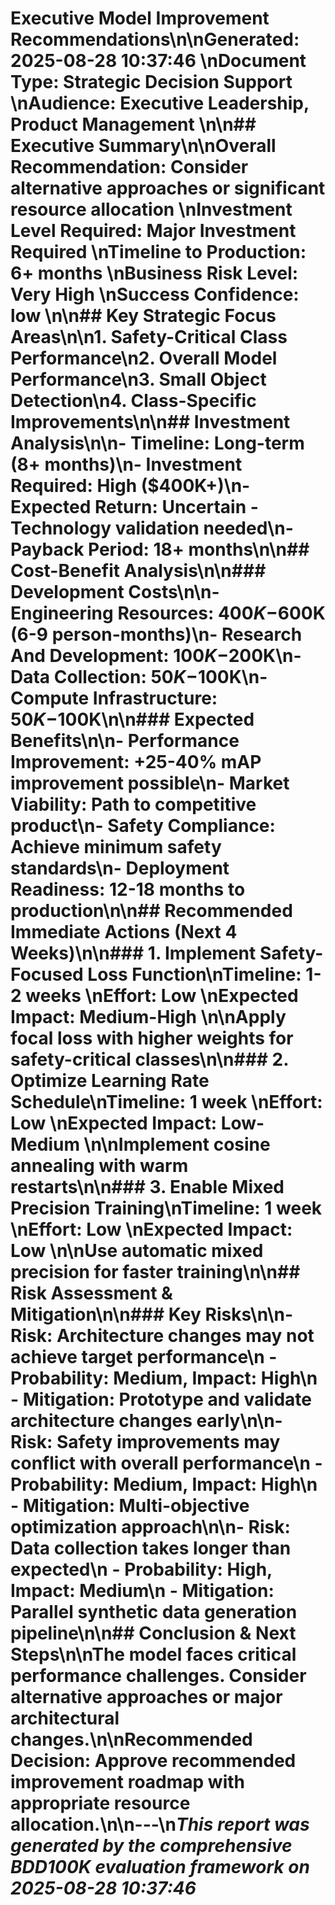 # Executive Model Improvement Recommendations\n\n**Generated:** 2025-08-28 10:37:46  \n**Document Type:** Strategic Decision Support  \n**Audience:** Executive Leadership, Product Management  \n\n## Executive Summary\n\n**Overall Recommendation:** Consider alternative approaches or significant resource allocation  \n**Investment Level Required:** Major Investment Required  \n**Timeline to Production:** 6+ months  \n**Business Risk Level:** Very High  \n**Success Confidence:** low  \n\n## Key Strategic Focus Areas\n\n1. **Safety-Critical Class Performance**\n2. **Overall Model Performance**\n3. **Small Object Detection**\n4. **Class-Specific Improvements**\n\n## Investment Analysis\n\n- **Timeline:** Long-term (8+ months)\n- **Investment Required:** High ($400K+)\n- **Expected Return:** Uncertain - Technology validation needed\n- **Payback Period:** 18+ months\n\n## Cost-Benefit Analysis\n\n### Development Costs\n\n- **Engineering Resources:** $400K-$600K (6-9 person-months)\n- **Research And Development:** $100K-$200K\n- **Data Collection:** $50K-$100K\n- **Compute Infrastructure:** $50K-$100K\n\n### Expected Benefits\n\n- **Performance Improvement:** +25-40% mAP improvement possible\n- **Market Viability:** Path to competitive product\n- **Safety Compliance:** Achieve minimum safety standards\n- **Deployment Readiness:** 12-18 months to production\n\n## Recommended Immediate Actions (Next 4 Weeks)\n\n### 1. Implement Safety-Focused Loss Function\n**Timeline:** 1-2 weeks  \n**Effort:** Low  \n**Expected Impact:** Medium-High  \n\nApply focal loss with higher weights for safety-critical classes\n\n### 2. Optimize Learning Rate Schedule\n**Timeline:** 1 week  \n**Effort:** Low  \n**Expected Impact:** Low-Medium  \n\nImplement cosine annealing with warm restarts\n\n### 3. Enable Mixed Precision Training\n**Timeline:** 1 week  \n**Effort:** Low  \n**Expected Impact:** Low  \n\nUse automatic mixed precision for faster training\n\n## Risk Assessment & Mitigation\n\n### Key Risks\n\n- **Risk:** Architecture changes may not achieve target performance\n  - Probability: Medium, Impact: High\n  - Mitigation: Prototype and validate architecture changes early\n\n- **Risk:** Safety improvements may conflict with overall performance\n  - Probability: Medium, Impact: High\n  - Mitigation: Multi-objective optimization approach\n\n- **Risk:** Data collection takes longer than expected\n  - Probability: High, Impact: Medium\n  - Mitigation: Parallel synthetic data generation pipeline\n\n## Conclusion & Next Steps\n\nThe model faces critical performance challenges. Consider alternative approaches or major architectural changes.\n\n**Recommended Decision:** Approve recommended improvement roadmap with appropriate resource allocation.\n\n---\n*This report was generated by the comprehensive BDD100K evaluation framework on 2025-08-28 10:37:46*